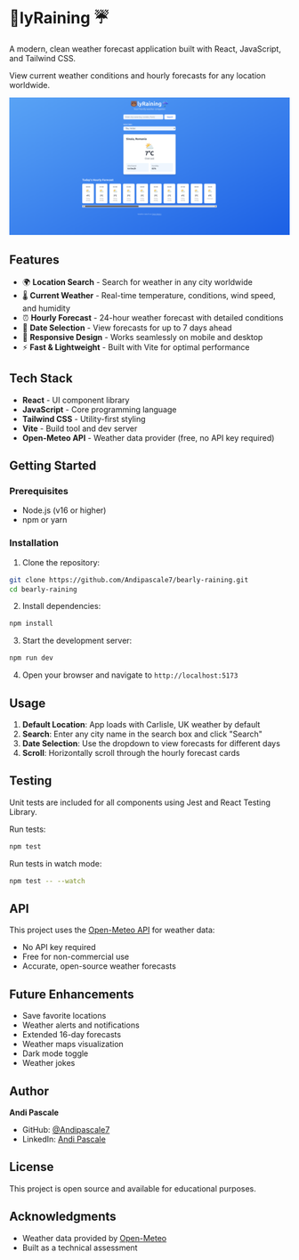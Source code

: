# 🐻lyRaining ☔

A modern, clean weather forecast application built with React, JavaScript, and Tailwind CSS. 

View current weather conditions and hourly forecasts for any location worldwide.

![BearlyRaining App Screenshot](./ScreenshotBearlyRaining.png)

## Features

- 🌍 **Location Search** - Search for weather in any city worldwide
- 🌡️ **Current Weather** - Real-time temperature, conditions, wind speed, and humidity
- ⏰ **Hourly Forecast** - 24-hour weather forecast with detailed conditions
- 📅 **Date Selection** - View forecasts for up to 7 days ahead
- 📱 **Responsive Design** - Works seamlessly on mobile and desktop
- ⚡ **Fast & Lightweight** - Built with Vite for optimal performance

## Tech Stack

- **React** - UI component library
- **JavaScript** - Core programming language
- **Tailwind CSS** - Utility-first styling
- **Vite** - Build tool and dev server
- **Open-Meteo API** - Weather data provider (free, no API key required)

## Getting Started

### Prerequisites

- Node.js (v16 or higher)
- npm or yarn

### Installation

1. Clone the repository:
```bash
git clone https://github.com/Andipascale7/bearly-raining.git
cd bearly-raining
```

2. Install dependencies:
```bash
npm install
```

3. Start the development server:
```bash
npm run dev
```

4. Open your browser and navigate to `http://localhost:5173`

## Usage

1. **Default Location**: App loads with Carlisle, UK weather by default
2. **Search**: Enter any city name in the search box and click "Search"
3. **Date Selection**: Use the dropdown to view forecasts for different days
4. **Scroll**: Horizontally scroll through the hourly forecast cards


## Testing

Unit tests are included for all components using Jest and React Testing Library.

Run tests:
```bash
npm test
```

Run tests in watch mode:
```bash
npm test -- --watch
```

## API

This project uses the [Open-Meteo API](https://open-meteo.com/) for weather data:
- No API key required
- Free for non-commercial use
- Accurate, open-source weather forecasts

## Future Enhancements

- Save favorite locations
- Weather alerts and notifications
- Extended 16-day forecasts
- Weather maps visualization
- Dark mode toggle
- Weather jokes

## Author

**Andi Pascale**
- GitHub: [@Andipascale7](https://github.com/Andipascale7)
- LinkedIn: [Andi Pascale](https://linkedin.com/in/andipascale)

## License

This project is open source and available for educational purposes.

## Acknowledgments

- Weather data provided by [Open-Meteo](https://open-meteo.com/)
- Built as a technical assessment 